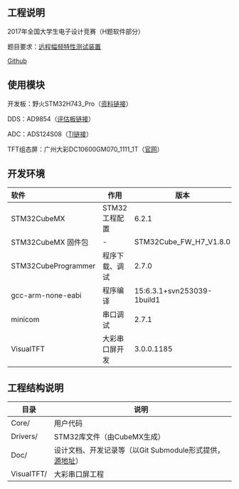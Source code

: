 ## 工程说明

2017年全国大学生电子设计竞赛（H题软件部分）

题目要求：[远程幅频特性测试装置](Doc/远程幅频特性测试装置（H题）.pdf)

[Github](https://github.com/typowritter/biphasic-sweeper)

## 使用模块

开发板：野火STM32H743_Pro（[资料链接](http://doc.embedfire.com/products/link/zh/latest/stm32/ebf_stm32h743_pro/download/stm32h743_pro.html)）

DDS：AD9854（[评估板链接](https://detail.tmall.com/item.htm?id=552781984800)）

ADC：ADS124S08（[TI链接](https://www.ti.com/product/ADS124S08)）

TFT组态屏：广州大彩DC10600GM070_1111_1T（[官网](http://www.gz-dc.com/)）

## 开发环境

| 软件                | 作用           | 版本                       |
| :------------------ | -------------- | -------------------------- |
| STM32CubeMX         | STM32工程配置  | 6.2.1                      |
| STM32CubeMX 固件包  | -              | STM32Cube_FW_H7_V1.8.0     |
| STM32CubeProgrammer | 程序下载、调试 | 2.7.0                      |
| gcc-arm-none-eabi   | 程序编译       | 15:6.3.1+svn253039-1build1 |
| minicom             | 串口调试       | 2.7.1                      |
| VisualTFT           | 大彩串口屏开发 | 3.0.0.1185                 |

## 工程结构说明

| 目录       | 说明                                                         |
| ---------- | ------------------------------------------------------------ |
| Core/      | 用户代码                                                     |
| Drivers/   | STM32库文件（由CubeMX生成）                                  |
| Doc/       | 设计文档、开发记录等（以Git Submodule形式提供，[源地址](https://github.com/typowritter/eedesign-doc)） |
| VisualTFT/ | 大彩串口屏工程                                               |

